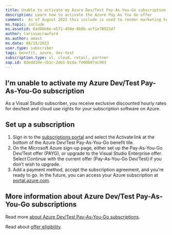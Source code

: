 ```yaml
---
title: Unable to activate my Azure Dev/Test Pay-As-You-Go subscription
description: Learn how to activate the Azure Pay As You Go offer
comment:  As of August 2023 this include is used to render marketing FAQ content for VS Subscriptions in the following portals - VSCom, Manage, and My portals. It was not used for learn.microsoft.com content at that time.  SMEs are Evan Windom and Larissa Crawford of Red Door Collaborative and Sharvari Dighe.
ms.topic: include
ms.assetid: 6ad8bb6e-e571-450e-860b-acf1e78921d7
author: larissacrawford
ms.author: amast
ms.date: 08/15/2023
user.type: subscriber
tags: benefit, azure, dev-test
subscription.type: vl, cloud, retail, partner
sap.id: 8dedd10e-cb1c-2eb1-bcda-fe00b07ac903
---
```


## I'm unable to activate my Azure Dev/Test Pay-As-You-Go subscription

As a Visual Studio subscriber, you receive exclusive discounted hourly rates for dev/test and cloud use rights for your subscription software on Azure. 

## Set up a subscription

1. Sign in to the [subscriptions portal](https://my.visualstudio.com/benefits) and select the Activate link at the bottom of the Azure Dev/Test Pay-As-You-Go benefit tile.
1. On the Microsoft Azure sign-up page, either set up the Pay-As-You-Go Dev/Test offer (PAYG), or upgrade to the Visual Studio Enterprise offer. Select Continue with the current offer (Pay-As-You-Go Dev/Test) if you don’t wish to upgrade. 
1. Add a payment method, accept the subscription agreement, and you’re ready to go. In the future, you can access your Azure subscription at [portal.azure.com](https://portal.azure.com/). 

## More information about Azure Dev/Test Pay-As-You-Go subscriptions
 
Read more [about Azure Dev/Test Pay-As-You-Go subscriptions](https://learn.microsoft.com/visualstudio/subscriptions/vs-azure-payg).

Read about [offer eligibility](https://learn.microsoft.com/visualstudio/subscriptions/vs-azure-eligibility).